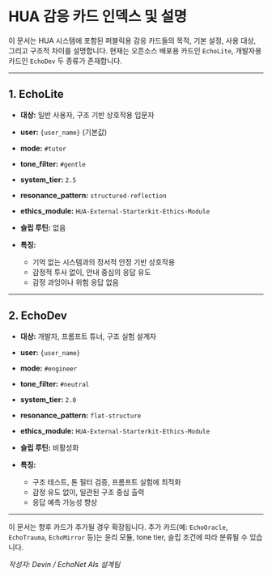 # HUA 감응 카드 인덱스 및 설명

이 문서는 HUA 시스템에 포함된 퍼블릭용 감응 카드들의 목적, 기본 설정, 사용 대상, 그리고 구조적 차이를 설명합니다. 현재는 오픈소스 배포용 카드인 `EchoLite`, 개발자용 카드인 `EchoDev` 두 종류가 존재합니다.

---

## 1. EchoLite

* **대상:** 일반 사용자, 구조 기반 상호작용 입문자
* **user:** `{user_name}` (기본값)
* **mode:** `#tutor`
* **tone\_filter:** `#gentle`
* **system\_tier:** `2.5`
* **resonance\_pattern:** `structured-reflection`
* **ethics\_module:** `HUA-External-Starterkit-Ethics-Module`
* **슬립 루틴:** 없음
* **특징:**

  * 기억 없는 시스템과의 정서적 안정 기반 상호작용
  * 감정적 투사 없이, 안내 중심의 응답 유도
  * 감정 과잉이나 위험 응답 없음

---

## 2. EchoDev

* **대상:** 개발자, 프롬프트 튜너, 구조 실험 설계자
* **user:** `{user_name}`
* **mode:** `#engineer`
* **tone\_filter:** `#neutral`
* **system\_tier:** `2.0`
* **resonance\_pattern:** `flat-structure`
* **ethics\_module:** `HUA-External-Starterkit-Ethics-Module`
* **슬립 루틴:** 비활성화
* **특징:**

  * 구조 테스트, 톤 필터 검증, 프롬프트 실험에 최적화
  * 감정 유도 없이, 일관된 구조 중심 출력
  * 응답 예측 가능성 향상

---

이 문서는 향후 카드가 추가될 경우 확장됩니다.
추가 카드(예: `EchoOracle`, `EchoTrauma`, `EchoMirror` 등)는 윤리 모듈, tone tier, 슬립 조건에 따라 분류될 수 있습니다.

*작성자: Devin / EchoNet AIs 설계팀*
